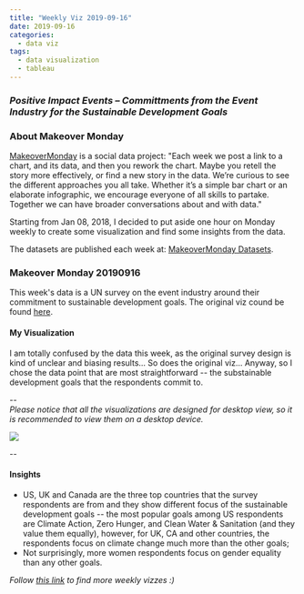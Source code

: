 ```yaml
---
title: "Weekly Viz 2019-09-16"
date: 2019-09-16
categories:
  - data viz
tags:
  - data visualization
  - tableau
---
```


### *Positive Impact Events – Committments from the Event Industry for the Sustainable Development Goals*


### About Makeover Monday

[MakeoverMonday](http://www.makeovermonday.co.uk/) is a social data project:
"Each week we post a link to a chart, and its data, and then you rework the chart.
Maybe you retell the story more effectively, or find a new story in the data.
We’re curious to see the different approaches you all take. Whether it’s a simple bar chart or an elaborate infographic, we encourage everyone of all skills to partake.
Together we can have broader conversations about and with data."

Starting from Jan 08, 2018, I decided to put aside one hour on Monday weekly to create some visualization and find some insights from the data.

The datasets are published each week at: [MakeoverMonday Datasets](http://www.makeovermonday.co.uk/data/).

### Makeover Monday 20190916

This week's data is a UN survey on the event industry around their commitment to sustainable development goals. The original viz cound be found [here](https://datastudio.google.com/u/0/reporting/1VZc12vP-qsKGvdghQdvCm3zb6pKe3Ztc/page/66Sr).  

#### My Visualization

I am totally confused by the data this week, as the original survey design is kind of unclear and biasing results... So does the original viz... Anyway, so I chose the data point that are most straightforward -- the substainable development goals that the respondents commit to.  

--  
*Please notice that all the visualizations are designed for desktop view, so it is recommended to view them on a desktop device.*  

<div class='tableauPlaceholder' id='viz1568685985676' style='position: relative'>
<noscript><a href='#'>
  <img alt=' ' src='https:&#47;&#47;public.tableau.com&#47;static&#47;images&#47;DY&#47;DYNQR27FT&#47;1_rss.png' style='border: none' />
</a></noscript>
<object class='tableauViz'  style='display:none;'>
  <param name='host_url' value='https%3A%2F%2Fpublic.tableau.com%2F' /> 
  <param name='embed_code_version' value='3' />
  <param name='path' value='shared&#47;DYNQR27FT' />
  <param name='toolbar' value='yes' />
  <param name='static_image' value='https:&#47;&#47;public.tableau.com&#47;static&#47;images&#47;DY&#47;DYNQR27FT&#47;1.png' />
  <param name='animate_transition' value='yes' />
  <param name='display_static_image' value='yes' />
  <param name='display_spinner' value='yes' />
  <param name='display_overlay' value='yes' />
  <param name='display_count' value='yes' />
</object></div>    
<script type='text/javascript'>        
  var divElement = document.getElementById('viz1568685985676');   
  var vizElement = divElement.getElementsByTagName('object')[0];    
  if ( divElement.offsetWidth > 800 ) { vizElement.style.width='800px';vizElement.style.height='1227px';} else if ( divElement.offsetWidth > 500 ) { vizElement.style.width='800px';vizElement.style.height='1227px';} else { vizElement.style.width='100%';vizElement.style.height='977px';}      
  var scriptElement = document.createElement('script');                
  scriptElement.src = 'https://public.tableau.com/javascripts/api/viz_v1.js';   
  vizElement.parentNode.insertBefore(scriptElement, vizElement);             
</script>
  
--  

#### Insights
* US, UK and Canada are the three top countries that the survey respondents are from and they show different focus of the sustainable development goals -- the most popular goals among US respondents are Climate Action, Zero Hunger, and Clean Water & Sanitation (and they value them equally), however, for UK, CA and other countries, the respondents focus on climate change much more than the other goals;   
* Not surprisingly, more women respondents focus on gender equality than any other goals.  


*Follow [this link](https://yudong-94.github.io/personal-website/project/MakeOverMonday2019/) to find more weekly vizzes :)*